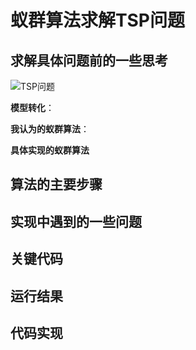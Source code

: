 # 蚁群算法求解TSP问题 

## 求解具体问题前的一些思考

![TSP问题](https://gitee.com/cpicture/picture-1/raw/master/20210606230603.png)

**模型转化**：

**我认为的蚁群算法**：

**具体实现的蚁群算法**

## 算法的主要步骤

## 实现中遇到的一些问题

## 关键代码

## 运行结果

## 代码实现



